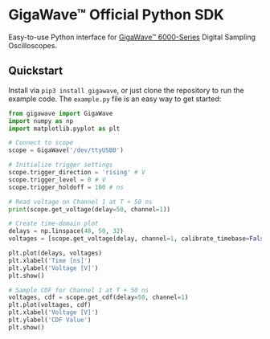 # GigaWave™ Official Python SDK
Easy-to-use Python interface for [GigaWave™ 6000-Series](https://sjl-instruments.com) Digital Sampling Oscilloscopes.

## Quickstart
Install via `pip3 install gigawave`, or just clone the repository to run the example code.
The `example.py` file is an easy way to get started:
```python
from gigawave import GigaWave
import numpy as np
import matplotlib.pyplot as plt

# Connect to scope
scope = GigaWave('/dev/ttyUSB0')

# Initialize trigger settings
scope.trigger_direction = 'rising' # V
scope.trigger_level = 0 # V
scope.trigger_holdoff = 100 # ns

# Read voltage on Channel 1 at T + 50 ns
print(scope.get_voltage(delay=50, channel=1))

# Create time-domain plot
delays = np.linspace(48, 50, 32)
voltages = [scope.get_voltage(delay, channel=1, calibrate_timebase=False) for delay in delays]

plt.plot(delays, voltages)
plt.xlabel('Time [ns]')
plt.ylabel('Voltage [V]')
plt.show()

# Sample CDF for Channel 1 at T + 50 ns
voltages, cdf = scope.get_cdf(delay=50, channel=1)
plt.plot(voltages, cdf)
plt.xlabel('Voltage [V]')
plt.ylabel('CDF Value')
plt.show()
```
